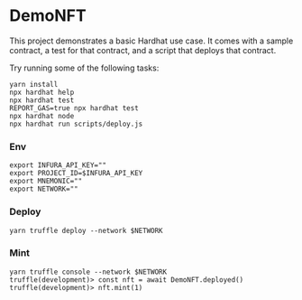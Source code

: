 # DemoNFT

This project demonstrates a basic Hardhat use case. It comes with a sample contract, a test for that contract, and a script that deploys that contract.

Try running some of the following tasks:

```shell
yarn install
npx hardhat help
npx hardhat test
REPORT_GAS=true npx hardhat test
npx hardhat node
npx hardhat run scripts/deploy.js
```

### Env
```
export INFURA_API_KEY=""
export PROJECT_ID=$INFURA_API_KEY
export MNEMONIC=""
export NETWORK=""
```

### Deploy
```
yarn truffle deploy --network $NETWORK
```

### Mint
```
yarn truffle console --network $NETWORK
truffle(development)> const nft = await DemoNFT.deployed()
truffle(development)> nft.mint(1)
```
